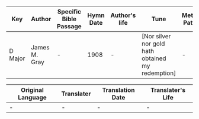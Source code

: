 Key | Author   | Specific Bible Passage     |Hymn Date |Author's life |Tune |Metrical Pattern   |Composer/Source
-- | --------- | ---------------------------|----------|--------------|-----|-------------------|-------------  
D Major |James M. Gray |- |1908 |- |[Nor silver nor gold hath obtained my redemption] |- |D. B. Towner

Original Language | Translater | Translation Date   | Translater's Life  
----------------- | --------- | --------------------|-------------     
\- |- |- |-
